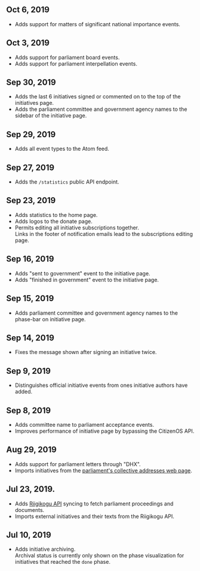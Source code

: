 ## Oct 6, 2019
- Adds support for matters of significant national importance events.

## Oct 3, 2019
- Adds support for parliament board events.
- Adds support for parliament interpellation events.

## Sep 30, 2019
- Adds the last 6 initiatives signed or commented on to the top of the initiatives page.
- Adds the parliament committee and government agency names to the sidebar of the initiative page.

## Sep 29, 2019
- Adds all event types to the Atom feed.

## Sep 27, 2019
- Adds the `/statistics` public API endpoint.

## Sep 23, 2019
- Adds statistics to the home page.
- Adds logos to the donate page.
- Permits editing all initiative subscriptions together.  
  Links in the footer of notification emails lead to the subscriptions editing page.

## Sep 16, 2019
- Adds "sent to government" event to the initiative page.
- Adds "finished in government" event to the initiative page.

## Sep 15, 2019
- Adds parliament committee and government agency names to the phase-bar on initiative page.

## Sep 14, 2019
- Fixes the message shown after signing an initiative twice.

## Sep 9, 2019
- Distinguishes official initiative events from ones initiative authors have added.

## Sep 8, 2019
- Adds committee name to parliament acceptance events.
- Improves performance of initiative page by bypassing the CitizenOS API.

## Aug 29, 2019
- Adds support for parliament letters through "DHX".
- Imports initiatives from the [parliament's collective addresses web page](https://www.riigikogu.ee/tutvustus-ja-ajalugu/raakige-kaasa/esitage-kollektiivne-poordumine/riigikogule-esitatud-kollektiivsed-poordumised/).

## Jul 23, 2019.
- Adds [Riigikogu API](https://github.com/riigikogu-kantselei/api) syncing to fetch parliament proceedings and documents.
- Imports external initiatives and their texts from the Riigikogu API.

## Jul 10, 2019
- Adds initiative archiving.  
  Archival status is currently only shown on the phase visualization for initiatives that reached the `done` phase.
